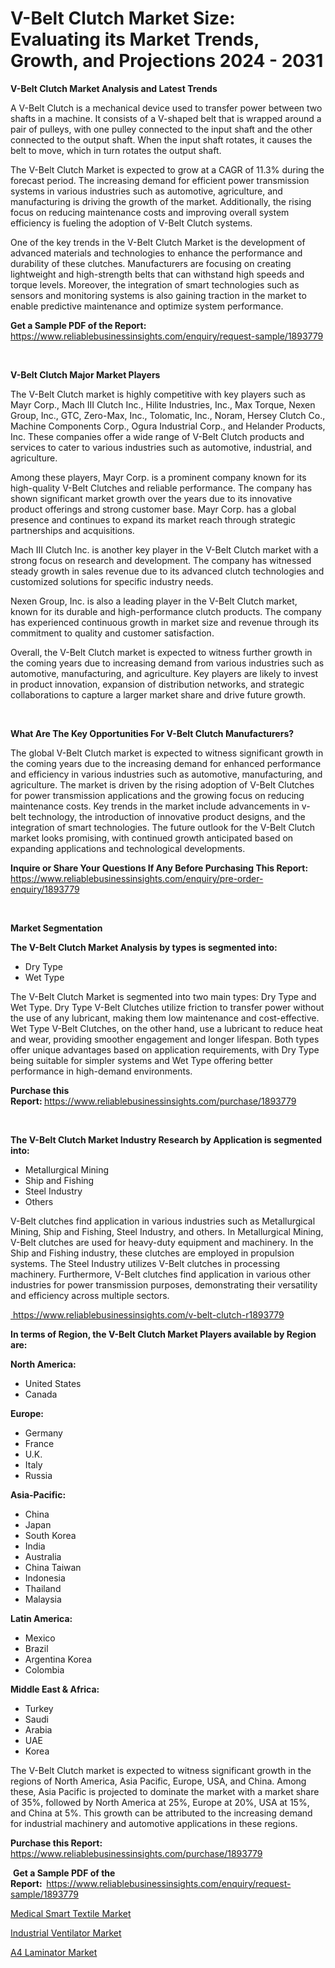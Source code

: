 <p><h1>V-Belt Clutch Market Size: Evaluating its Market Trends, Growth, and Projections 2024 - 2031</h1></p><p><strong>V-Belt Clutch Market Analysis and Latest Trends</strong></p>
<p><p>A V-Belt Clutch is a mechanical device used to transfer power between two shafts in a machine. It consists of a V-shaped belt that is wrapped around a pair of pulleys, with one pulley connected to the input shaft and the other connected to the output shaft. When the input shaft rotates, it causes the belt to move, which in turn rotates the output shaft.</p><p>The V-Belt Clutch Market is expected to grow at a CAGR of 11.3% during the forecast period. The increasing demand for efficient power transmission systems in various industries such as automotive, agriculture, and manufacturing is driving the growth of the market. Additionally, the rising focus on reducing maintenance costs and improving overall system efficiency is fueling the adoption of V-Belt Clutch systems.</p><p>One of the key trends in the V-Belt Clutch Market is the development of advanced materials and technologies to enhance the performance and durability of these clutches. Manufacturers are focusing on creating lightweight and high-strength belts that can withstand high speeds and torque levels. Moreover, the integration of smart technologies such as sensors and monitoring systems is also gaining traction in the market to enable predictive maintenance and optimize system performance.</p></p>
<p><strong>Get a Sample PDF of the Report:&nbsp;</strong> <a href="https://www.reliablebusinessinsights.com/enquiry/request-sample/1893779">https://www.reliablebusinessinsights.com/enquiry/request-sample/1893779</a></p>
<p>&nbsp;</p>
<p><strong>V-Belt Clutch Major Market Players</strong></p>
<p><p>The V-Belt Clutch market is highly competitive with key players such as Mayr Corp., Mach III Clutch Inc., Hilite Industries, Inc., Max Torque, Nexen Group, Inc., GTC, Zero-Max, Inc., Tolomatic, Inc., Noram, Hersey Clutch Co., Machine Components Corp., Ogura Industrial Corp., and Helander Products, Inc. These companies offer a wide range of V-Belt Clutch products and services to cater to various industries such as automotive, industrial, and agriculture.</p><p>Among these players, Mayr Corp. is a prominent company known for its high-quality V-Belt Clutches and reliable performance. The company has shown significant market growth over the years due to its innovative product offerings and strong customer base. Mayr Corp. has a global presence and continues to expand its market reach through strategic partnerships and acquisitions.</p><p>Mach III Clutch Inc. is another key player in the V-Belt Clutch market with a strong focus on research and development. The company has witnessed steady growth in sales revenue due to its advanced clutch technologies and customized solutions for specific industry needs.</p><p>Nexen Group, Inc. is also a leading player in the V-Belt Clutch market, known for its durable and high-performance clutch products. The company has experienced continuous growth in market size and revenue through its commitment to quality and customer satisfaction.</p><p>Overall, the V-Belt Clutch market is expected to witness further growth in the coming years due to increasing demand from various industries such as automotive, manufacturing, and agriculture. Key players are likely to invest in product innovation, expansion of distribution networks, and strategic collaborations to capture a larger market share and drive future growth.</p></p>
<p>&nbsp;</p>
<p><strong>What Are The Key Opportunities For V-Belt Clutch Manufacturers?</strong></p>
<p><p>The global V-Belt Clutch market is expected to witness significant growth in the coming years due to the increasing demand for enhanced performance and efficiency in various industries such as automotive, manufacturing, and agriculture. The market is driven by the rising adoption of V-Belt Clutches for power transmission applications and the growing focus on reducing maintenance costs. Key trends in the market include advancements in v-belt technology, the introduction of innovative product designs, and the integration of smart technologies. The future outlook for the V-Belt Clutch market looks promising, with continued growth anticipated based on expanding applications and technological developments.</p></p>
<p><strong>Inquire or Share Your Questions If Any Before Purchasing This Report:</strong> <a href="https://www.reliablebusinessinsights.com/enquiry/pre-order-enquiry/1893779">https://www.reliablebusinessinsights.com/enquiry/pre-order-enquiry/1893779</a></p>
<p>&nbsp;</p>
<p><strong>Market Segmentation</strong></p>
<p><strong>The V-Belt Clutch Market Analysis by types is segmented into:</strong></p>
<p><ul><li>Dry Type</li><li>Wet Type</li></ul></p>
<p><p>The V-Belt Clutch Market is segmented into two main types: Dry Type and Wet Type. Dry Type V-Belt Clutches utilize friction to transfer power without the use of any lubricant, making them low maintenance and cost-effective. Wet Type V-Belt Clutches, on the other hand, use a lubricant to reduce heat and wear, providing smoother engagement and longer lifespan. Both types offer unique advantages based on application requirements, with Dry Type being suitable for simpler systems and Wet Type offering better performance in high-demand environments.</p></p>
<p><strong>Purchase this Report:&nbsp;</strong><a href="https://www.reliablebusinessinsights.com/purchase/1893779">https://www.reliablebusinessinsights.com/purchase/1893779</a></p>
<p>&nbsp;</p>
<p><strong>The V-Belt Clutch Market Industry Research by Application is segmented into:</strong></p>
<p><ul><li>Metallurgical Mining</li><li>Ship and Fishing</li><li>Steel Industry</li><li>Others</li></ul></p>
<p><p>V-Belt clutches find application in various industries such as Metallurgical Mining, Ship and Fishing, Steel Industry, and others. In Metallurgical Mining, V-Belt clutches are used for heavy-duty equipment and machinery. In the Ship and Fishing industry, these clutches are employed in propulsion systems. The Steel Industry utilizes V-Belt clutches in processing machinery. Furthermore, V-Belt clutches find application in various other industries for power transmission purposes, demonstrating their versatility and efficiency across multiple sectors.</p></p>
<p><a href="https://www.reliablebusinessinsights.com/v-belt-clutch-r1893779">&nbsp;https://www.reliablebusinessinsights.com/v-belt-clutch-r1893779</a></p>
<p><strong>In terms of Region, the V-Belt Clutch Market Players available by Region are:</strong></p>
<p>
    <p> <strong> North America: </strong>
        <ul>
            <li>United States</li>
            <li>Canada</li>
        </ul>
        </p> 
    <p> <strong> Europe: </strong>
        <ul>
            <li>Germany</li>
            <li>France</li>
            <li>U.K.</li>
            <li>Italy</li>
            <li>Russia</li>
        </ul>
        </p> 
    <p> <strong> Asia-Pacific: </strong>
        <ul>
            <li>China</li>
            <li>Japan</li>
            <li>South Korea</li>
            <li>India</li>
            <li>Australia</li>
            <li>China Taiwan</li>
            <li>Indonesia</li>
            <li>Thailand</li>
            <li>Malaysia</li>
        </ul>
        </p> 
    <p> <strong> Latin America: </strong>
        <ul>
            <li>Mexico</li>
            <li>Brazil</li>
            <li>Argentina Korea</li>
            <li>Colombia</li>
        </ul>
        </p> 
    <p> <strong> Middle East & Africa: </strong>
        <ul>
            <li>Turkey</li>
            <li>Saudi</li>
            <li>Arabia</li>
            <li>UAE</li>
            <li>Korea</li>
        </ul>
    </p>
    </p>
<p><p>The V-Belt Clutch market is expected to witness significant growth in the regions of North America, Asia Pacific, Europe, USA, and China. Among these, Asia Pacific is projected to dominate the market with a market share of 35%, followed by North America at 25%, Europe at 20%, USA at 15%, and China at 5%. This growth can be attributed to the increasing demand for industrial machinery and automotive applications in these regions.</p></p>
<p><strong>Purchase this Report: </strong><a href="https://www.reliablebusinessinsights.com/purchase/1893779">https://www.reliablebusinessinsights.com/purchase/1893779</a></p>
<p>&nbsp;<strong>Get a Sample PDF of the Report:&nbsp;&nbsp;</strong><a href="https://www.reliablebusinessinsights.com/enquiry/request-sample/1893779">https://www.reliablebusinessinsights.com/enquiry/request-sample/1893779</a></p>
<p><strong></strong></p>
<p><p><a href="https://view.publitas.com/reportprime-1/medical-smart-textile-market-research-report-includes-analysis-on-market-size-share-and-growth-rate-at-7-1-cagr-forecasted-from-2024-to-2031/">Medical Smart Textile Market</a></p><p><a href="https://github.com/syaifulanwaramsyori/Market-Research-Report-List-1/blob/main/industrial-ventilator-market.md">Industrial Ventilator Market</a></p><p><a href="https://github.com/vregtldg37/Market-Research-Report-List-1/blob/main/a4-laminator-market.md">A4 Laminator Market</a></p></p>